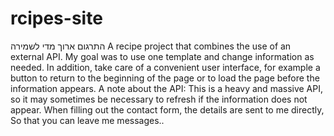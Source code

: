 # rcipes-site
התרגום ארוך מדי לשמירה
A recipe project that combines the use of an external API.
My goal was to use one template and change information as needed.
In addition, take care of a convenient user interface, for example a button to return to the beginning of the page or to load the page before the information appears.
A note about the API:
This is a heavy and massive API, so it may sometimes be necessary to refresh if the information does not appear.
When filling out the contact form, the details are sent to me directly,
So that you can leave me messages..
